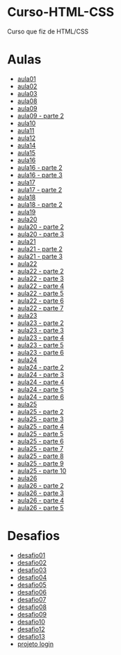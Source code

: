 # Curso-HTML-CSS
 Curso que fiz de HTML/CSS
 <h1> Aulas </h1>
 <ul>
 <li><a href="Curso-HTML-CSS/aula01/aula01.html" target="_blank">aula01</a></li>
 <li><a href="Curso-HTML-CSS/aula02/aula02.html" target="_blank">aula02</a></li>
 <li><a href="Curso-HTML-CSS/aula03/aula03.html" target="_blank">aula03</a></li>
 <li><a href="Curso-HTML-CSS/aula08/aula8.html" target="_blank">aula08</a></li>
 <li><a href="Curso-HTML-CSS/aula09/index.html" target="_blank">aula09</a></li>
 <li><a href="Curso-HTML-CSS/aula09/index2.html" target="_blank">aula09 - parte 2</a></li>
 <li><a href="Curso-HTML-CSS/aula10/index.html" target="_blank">aula10</a></li>
 <li><a href="Curso-HTML-CSS/aula11/index.html" target="_blank">aula11</a></li>
 <li><a href="Curso-HTML-CSS/aula12/index.html" target="_blank">aula12</a></li>
 <li><a href="Curso-HTML-CSS/aula14/index.html" target="_blank">aula14</a></li>
 <li><a href="Curso-HTML-CSS/aula15/index.html" target="_blank">aula15</a></li>
 <li><a href="Curso-HTML-CSS/aula16/cor01.html" target="_blank">aula16</a></li>
 <li><a href="Curso-HTML-CSS/aula16/cor02.html" target="_blank">aula16 - parte 2</a></li>
 <li><a href="Curso-HTML-CSS/aula16/cor03.html" target="_blank">aula16 - parte 3</a></li>
 <li><a href="Curso-HTML-CSS/aula17/fonte01.html" target="_blank">aula17</a></li>
 <li><a href="Curso-HTML-CSS/aula17/fonte02.html" target="_blank">aula17 - parte 2</a></li>
 <li><a href="Curso-HTML-CSS/aula18/fonte01.html" target="_blank">aula18</a></li>
 <li><a href="Curso-HTML-CSS/aula18/fonte02.html" target="_blank">aula18 - parte 2</a></li>
 <li><a href="Curso-HTML-CSS/aula19/seletor01.html" target="_blank">aula19</a></li>
 <li><a href="Curso-HTML-CSS/aula20/hover.html" target="_blank">aula20</a></li>
 <li><a href="Curso-HTML-CSS/aula20/links.html" target="_blank">aula20 - parte 2</a></li>
 <li><a href="Curso-HTML-CSS/aula20/pseudoclasse.html" target="_blank">aula20 - parte 3</a></li>
 <li><a href="Curso-HTML-CSS/aula21/caixa01.html" target="_blank">aula21</a></li>
 <li><a href="Curso-HTML-CSS/aula21/caixa02.html" target="_blank">aula21 - parte 2</a></li>
 <li><a href="Curso-HTML-CSS/aula21/caixa03.html" target="_blank">aula21 - parte 3</a></li>
 <li><a href="Curso-HTML-CSS/aula22/index.html" target="_blank">aula22</a></li>
 <li><a href="Curso-HTML-CSS/aula22/fundo002.html" target="_blank">aula22 - parte 2</a></li>
 <li><a href="Curso-HTML-CSS/aula22/fundo003.html" target="_blank">aula22 - parte 3</a></li>
 <li><a href="Curso-HTML-CSS/aula22/fundo004.html" target="_blank">aula22 - parte 4</a></li>
 <li><a href="Curso-HTML-CSS/aula22/fundo005.html" target="_blank">aula22 - parte 5</a></li>
 <li><a href="Curso-HTML-CSS/aula22/fundo006.html" target="_blank">aula22 - parte 6</a></li>
 <li><a href="Curso-HTML-CSS/aula22/fundo007.html" target="_blank">aula22 - parte 7</a></li>
 <li><a href="Curso-HTML-CSS/aula23/tabela001.html" target="_blank">aula23</a></li>
 <li><a href="Curso-HTML-CSS/aula23/tabela002.html" target="_blank">aula23 - parte 2</a></li>
 <li><a href="Curso-HTML-CSS/aula23/tabela003.html" target="_blank">aula23 - parte 3</a></li>
 <li><a href="Curso-HTML-CSS/aula23/tabela004.html" target="_blank">aula23 - parte 4</a></li>
 <li><a href="Curso-HTML-CSS/aula23/tabela005.html" target="_blank">aula23 - parte 5</a></li>
 <li><a href="Curso-HTML-CSS/aula23/tabela006.html" target="_blank">aula23 - parte 6</a></li>
 <li><a href="Curso-HTML-CSS/aula24/iframe001.html" target="_blank">aula24</a></li>
 <li><a href="Curso-HTML-CSS/aula24/iframe002.html" target="_blank">aula24 - parte 2</a></li>
 <li><a href="Curso-HTML-CSS/aula24/iframe003.html" target="_blank">aula24 - parte 3</a></li>
 <li><a href="Curso-HTML-CSS/aula24/iframe004.html" target="_blank">aula24 - parte 4</a></li>
 <li><a href="Curso-HTML-CSS/aula24/iframe005.html" target="_blank">aula24 - parte 5</a></li>
 <li><a href="Curso-HTML-CSS/aula24/iframe006.html" target="_blank">aula24 - parte 6</a></li>
 <li><a href="Curso-HTML-CSS/aula25/form001.html" target="_blank">aula25</a></li>
 <li><a href="Curso-HTML-CSS/aula25/form002.html" target="_blank">aula25 - parte 2</a></li>
 <li><a href="Curso-HTML-CSS/aula25/form003.html" target="_blank">aula25 - parte 3</a></li>
 <li><a href="Curso-HTML-CSS/aula25/form004.html" target="_blank">aula25 - parte 4</a></li>
 <li><a href="Curso-HTML-CSS/aula25/form005.html" target="_blank">aula25 - parte 5</a></li>
 <li><a href="Curso-HTML-CSS/aula25/form006.html" target="_blank">aula25 - parte 6</a></li>
 <li><a href="Curso-HTML-CSS/aula25/form007.html" target="_blank">aula25 - parte 7</a></li>
 <li><a href="Curso-HTML-CSS/aula25/form008.html" target="_blank">aula25 - parte 8</a></li>
 <li><a href="Curso-HTML-CSS/aula25/form009.html" target="_blank">aula25 - parte 9</a></li>
 <li><a href="Curso-HTML-CSS/aula25/form010.html" target="_blank">aula25 - parte 10</a></li>
 <li><a href="Curso-HTML-CSS/aula26/mq001/index.html" target="_blank">aula26</a></li>
 <li><a href="Curso-HTML-CSS/aula26/mq002/index.html" target="_blank">aula26 - parte 2</a></li>
 <li><a href="Curso-HTML-CSS/aula26/mq003/index.html" target="_blank">aula26 - parte 3</a></li>
 <li><a href="Curso-HTML-CSS/aula26/mq004/index.html" target="_blank">aula26 - parte 4</a></li>
 <li><a href="Curso-HTML-CSS/aula26/mq005/index.html" target="_blank">aula26 - parte 5</a></li>
 </ul>
 <h1> Desafios </h1>
 <ul>
 <li><a href="Curso-HTML-CSS/desafios/desafio01.html" target="_blank">desafio01</a></li>
 <li><a href="Curso-HTML-CSS/desafios/desafio02.html" target="_blank">desafio02</a></li>
 <li><a href="Curso-HTML-CSS/desafios/desafio03.html" target="_blank">desafio03</a></li>
 <li><a href="Curso-HTML-CSS/desafios/desafio04.html" target="_blank">desafio04</a></li>
 <li><a href="Curso-HTML-CSS/desafios/desafio05.html" target="_blank">desafio05</a></li>
 <li><a href="Curso-HTML-CSS/desafios/desafio06.html" target="_blank">desafio06</a></li>
 <li><a href="Curso-HTML-CSS/desafios/desafio07.html" target="_blank">desafio07</a></li>
 <li><a href="Curso-HTML-CSS/desafios/desafio08/desafio08.html" target="_blank">desafio08</a></li>
 <li><a href="Curso-HTML-CSS/desafios/desafio09/desafio09.html" target="_blank">desafio09</a></li>
 <li><a href="Curso-HTML-CSS/desafios/desafio10/index.html" target="_blank">desafio10</a></li>
 <li><a href="Curso-HTML-CSS/desafios/desafio12/index.html" target="_blank">desafio12</a></li>
 <li><a href="Curso-HTML-CSS/desafios/desafio13/index.html" target="_blank">desafio13</a></li>
 <li><a href="Curso-HTML-CSS/desafios/projeto-login/index.html" target="_blank">projeto login</a></li>
 </ul>
 
